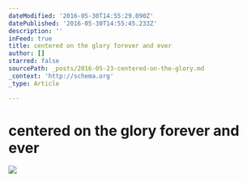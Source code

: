 ```yaml
---
dateModified: '2016-05-30T14:55:29.090Z'
datePublished: '2016-05-30T14:55:45.233Z'
description: ''
inFeed: true
title: centered on the glory forever and ever
author: []
starred: false
sourcePath: _posts/2016-05-23-centered-on-the-glory.md
_context: 'http://schema.org'
_type: Article

---
```

# centered on the glory forever and ever
![](https://s3-us-west-2.amazonaws.com/the-grid-img/p/7e2e4fcf5d90196f70e16bb10737177ded6a3407.jpg)